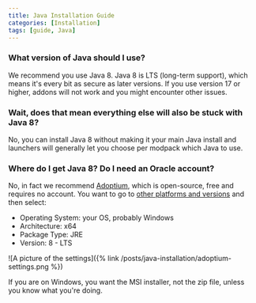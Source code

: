 ```yaml
---
title: Java Installation Guide
categories: [Installation]
tags: [guide, Java]
---
```


### What version of Java should I use?

We recommend you use Java 8. Java 8 is LTS (long-term support), which means it's every bit as secure as later versions. If you use version 17 or higher, addons will not work and you might encounter other issues.

### Wait, does that mean everything else will also be stuck with Java 8?

No, you can install Java 8 without making it your main Java install and launchers will generally let you choose per modpack which Java to use.

### Where do I get Java 8? Do I need an Oracle account?

No, in fact we recommend [Adoptium](https://adoptium.net/), which is open-source, free and requires no account. You want to go to [other platforms and versions](https://adoptium.net/temurin/releases/) and then select:
* Operating System: your OS, probably Windows
* Architecture: x64
* Package Type: JRE
* Version: 8 - LTS

![A picture of the settings]({% link /posts/java-installation/adoptium-settings.png %})

If you are on Windows, you want the MSI installer, not the zip file, unless you know what you're doing.
